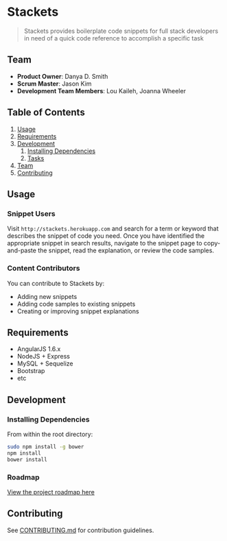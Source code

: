 # Stackets

> Stackets provides boilerplate code snippets for full stack developers in need of a quick code reference to accomplish a specific task

## Team

  - __Product Owner__: Danya D. Smith
  - __Scrum Master__: Jason Kim
  - __Development Team Members__: Lou Kaileh, Joanna Wheeler

## Table of Contents

1. [Usage](#Usage)
1. [Requirements](#requirements)
1. [Development](#development)
    1. [Installing Dependencies](#installing-dependencies)
    1. [Tasks](#tasks)
1. [Team](#team)
1. [Contributing](#contributing)

## Usage

### Snippet Users
Visit `http://stackets.herokuapp.com` and search for a term or keyword that describes the snippet of code you need. Once you have identified the appropriate snippet in search results, navigate to the snippet page to copy-and-paste the snippet, read the explanation, or review the code samples.

### Content Contributors

You can contribute to Stackets by:

* Adding new snippets
* Adding code samples to existing snippets
* Creating or improving snippet explanations

## Requirements

- AngularJS 1.6.x
- NodeJS + Express
- MySQL + Sequelize
- Bootstrap
- etc

## Development

### Installing Dependencies

From within the root directory:

```sh
sudo npm install -g bower
npm install
bower install
```

### Roadmap

[View the project roadmap here](https://waffle.io/hrr22-andromeda/stackets)


## Contributing

See [CONTRIBUTING.md](CONTRIBUTING.md) for contribution guidelines.
